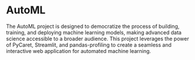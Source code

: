 # AutoML

The AutoML project is designed to democratize the process of building, training, and deploying machine learning models, making advanced data science accessible to a broader audience. This project leverages the power of PyCaret, Streamlit, and pandas-profiling to create a seamless and interactive web application for automated machine learning.
